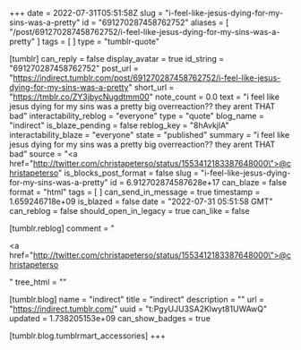 +++
date = 2022-07-31T05:51:58Z
slug = "i-feel-like-jesus-dying-for-my-sins-was-a-pretty"
id = "691270287458762752"
aliases = [ "/post/691270287458762752/i-feel-like-jesus-dying-for-my-sins-was-a-pretty" ]
tags = [ ]
type = "tumblr-quote"

[tumblr]
can_reply = false
display_avatar = true
id_string = "691270287458762752"
post_url = "https://indirect.tumblr.com/post/691270287458762752/i-feel-like-jesus-dying-for-my-sins-was-a-pretty"
short_url = "https://tmblr.co/ZY3jbycNugdtmm00"
note_count = 0.0
text = "i feel like jesus dying for my sins was a pretty big overreaction?? they arent THAT bad"
interactability_reblog = "everyone"
type = "quote"
blog_name = "indirect"
is_blaze_pending = false
reblog_key = "8hAvkjlA"
interactability_blaze = "everyone"
state = "published"
summary = "i feel like jesus dying for my sins was a pretty big overreaction?? they arent THAT bad"
source = "<a href=\"http://twitter.com/christapeterso/status/1553412183387648000\">@christapeterso</a>"
is_blocks_post_format = false
slug = "i-feel-like-jesus-dying-for-my-sins-was-a-pretty"
id = 6.912702874587628e+17
can_blaze = false
format = "html"
tags = [ ]
can_send_in_message = true
timestamp = 1.659246718e+09
is_blazed = false
date = "2022-07-31 05:51:58 GMT"
can_reblog = false
should_open_in_legacy = true
can_like = false

[tumblr.reblog]
comment = "<p><a href=\"http://twitter.com/christapeterso/status/1553412183387648000\">@christapeterso</a></p>"
tree_html = ""

[tumblr.blog]
name = "indirect"
title = "indirect"
description = ""
url = "https://indirect.tumblr.com/"
uuid = "t:PgyUJU3SA2Klwyt81UWAwQ"
updated = 1.738205153e+09
can_show_badges = true

[tumblr.blog.tumblrmart_accessories]
+++
